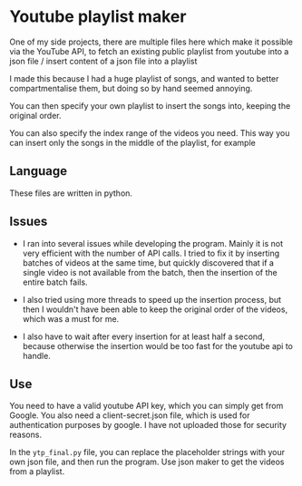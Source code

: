 # Youtube playlist maker
One of my side projects, there are multiple files here which make it possible via the YouTube API, to fetch an existing public playlist from youtube into a json file / insert content of a json file into a playlist

I made this because I had a huge playlist of songs, and wanted to better compartmentalise them, but doing so by hand seemed annoying.

You can then specify your own playlist to insert the songs into, keeping the original order.

You can also specify the index range of the videos you need. This way you can insert only the songs in the middle of the playlist, for example

## Language
These files are written in python.

## Issues
- I ran into several issues while developing the program. Mainly it is not very efficient with the number of API calls. I tried to fix it by inserting batches of videos at the same time, but quickly discovered that if a single video is not available from the batch, then the insertion of the entire batch fails.

- I also tried using more threads to speed up the insertion process, but then I wouldn't have been able to keep the original order of the videos, which was a must for me.

- I also have to wait after every insertion for at least half a second, because otherwise the insertion would be too fast for the youtube api to handle.

## Use
You need to have a valid youtube API key, which you can simply get from Google. You also need a client-secret.json file, which is used for authentication purposes by google. I have not uploaded those for security reasons.

In the `ytp_final.py` file, you can replace the placeholder strings with your own json file, and then run the program. Use json maker to get the videos from a playlist.
